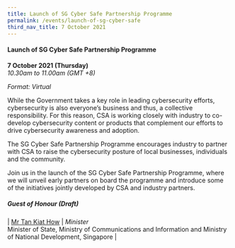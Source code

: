 ```yaml
---
title: Launch of SG Cyber Safe Partnership Programme
permalink: /events/launch-of-sg-cyber-safe
third_nav_title: 7 October 2021
---
```

#### **Launch of SG Cyber Safe Partnership Programme**

**7 October 2021 (Thursday)**  
*10.30am to 11.00am (GMT +8)*

*Format: Virtual*

While the Government takes a key role in leading cybersecurity efforts, cybersecurity is also everyone’s business and thus, a collective responsibility. For this reason, CSA is working closely with industry to co-develop cybersecurity content or products that complement our efforts to drive cybersecurity awareness and adoption.

The SG Cyber Safe Partnership Programme encourages industry to partner with CSA to raise the cybersecurity posture of local businesses, individuals and the community.

Join us in the launch of the SG Cyber Safe Partnership Programme, where we will unveil early partners on board the programme and introduce some of the initiatives jointly developed by CSA and industry partners.

##### **Guest of Honour (Draft)**

| [Mr Tan Kiat How](/speaker-tan-kiat-how)  | *Minister*<br>Minister of State, Ministry of Communications and Information and Ministry of National Development, Singapore                  |